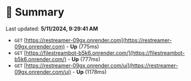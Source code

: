 # 📖 Summary
Last updated: **5/11/2024, 9:29:41 AM**

- `GET` [https://restreamer-09gx.onrender.com](https://restreamer-09gx.onrender.com) - **Up** (775ms)
- `GET` [https://filestreambot-b5k6.onrender.com/](https://filestreambot-b5k6.onrender.com/) - **Up** (777ms)
- `GET` [https://restreamer-09gx.onrender.com/ui](https://restreamer-09gx.onrender.com/ui) - **Up** (1178ms)
